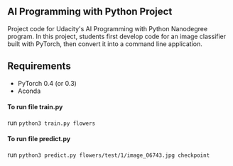 ## AI Programming with Python Project

Project code for Udacity's AI Programming with Python Nanodegree program. In this project, students first develop code for an image classifier built with PyTorch, then convert it into a command line application.

## Requirements   
- PyTorch 0.4 (or 0.3)   
- Aconda 

  
 #### To run file train.py    
   run `python3 train.py flowers`   
 #### To run file predict.py    
   run `python3 predict.py flowers/test/1/image_06743.jpg checkpoint`

